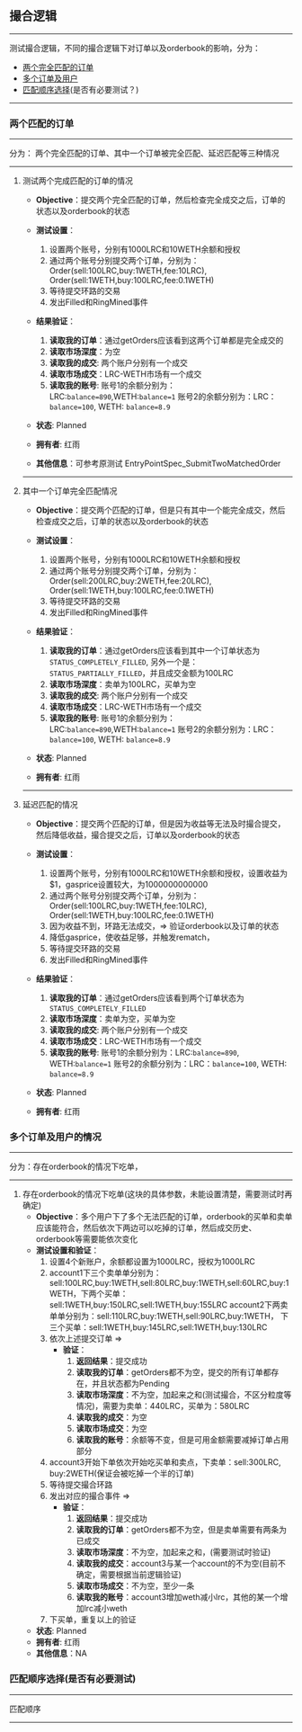 ## 撮合逻辑
---
测试撮合逻辑，不同的撮合逻辑下对订单以及orderbook的影响，分为：

 - [两个完全匹配的订单](#full-match)
 - [多个订单及用户](#multi-orders)
 - [匹配顺序选择](#match-order-selection)(是否有必要测试？)
 
---

### <a name="full-match"></a>两个匹配的订单
---
分为： 两个完全匹配的订单、其中一个订单被完全匹配、延迟匹配等三种情况

---

1. 测试两个完成匹配的订单的情况
    - **Objective**：提交两个完全匹配的订单，然后检查完全成交之后，订单的状态以及orderbook的状态
    - **测试设置**：
        1. 设置两个账号，分别有1000LRC和10WETH余额和授权
        1. 通过两个账号分别提交两个订单，分别为：Order(sell:100LRC,buy:1WETH,fee:10LRC), Order(sell:1WETH,buy:100LRC,fee:0.1WETH) 
        2. 等待提交环路的交易
        3. 发出Filled和RingMined事件
    - **结果验证**：
        1. **读取我的订单**：通过getOrders应该看到这两个订单都是完全成交的
        2. **读取市场深度**：为空
        1. **读取我的成交**: 两个账户分别有一个成交
        1. **读取市场成交**：LRC-WETH市场有一个成交
        1. **读取我的账号**: 账号1的余额分别为：LRC:`balance=890`,WETH:`balance=1`
        账号2的余额分别为：LRC：`balance=100`, WETH: `balance=8.9`
        
    - **状态**: Planned
    - **拥有者**: 红雨
    - **其他信息**：可参考原测试 EntryPointSpec_SubmitTwoMatchedOrder
 
   ---   
1. 其中一个订单完全匹配情况
    - **Objective**：提交两个匹配的订单，但是只有其中一个能完全成交，然后检查成交之后，订单的状态以及orderbook的状态
    - **测试设置**：
        1. 设置两个账号，分别有1000LRC和10WETH余额和授权
        1. 通过两个账号分别提交两个订单，分别为：Order(sell:200LRC,buy:2WETH,fee:20LRC), Order(sell:1WETH,buy:100LRC,fee:0.1WETH) 
        2. 等待提交环路的交易
        3. 发出Filled和RingMined事件
    - **结果验证**：
        1. **读取我的订单**：通过getOrders应该看到其中一个订单状态为`STATUS_COMPLETELY_FILLED`, 另外一个是：`STATUS_PARTIALLY_FILLED`，并且成交金额为100LRC
        2. **读取市场深度**：卖单为100LRC，买单为空
        1. **读取我的成交**: 两个账户分别有一个成交
        1. **读取市场成交**：LRC-WETH市场有一个成交
        1. **读取我的账号**: 账号1的余额分别为：LRC:`balance=890`,WETH:`balance=1`
        账号2的余额分别为：LRC：`balance=100`, WETH: `balance=8.9`
        
    - **状态**: Planned
    - **拥有者**: 红雨
    
   ---   
1. 延迟匹配的情况
    - **Objective**：提交两个匹配的订单，但是因为收益等无法及时撮合提交，然后降低收益，撮合提交之后，订单以及orderbook的状态
    - **测试设置**：
        1. 设置两个账号，分别有1000LRC和10WETH余额和授权，设置收益为$1，gasprice设置较大，为1000000000000
        1. 通过两个账号分别提交两个订单，分别为：Order(sell:100LRC,buy:1WETH,fee:10LRC), Order(sell:1WETH,buy:100LRC,fee:0.1WETH) 
        2. 因为收益不到，环路无法成交，=> 验证orderbook以及订单的状态
        2. 降低gasprice，使收益足够，并触发rematch，
        3. 等待提交环路的交易
        3. 发出Filled和RingMined事件
    - **结果验证**：
        1. **读取我的订单**：通过getOrders应该看到两个订单状态为`STATUS_COMPLETELY_FILLED`
        2. **读取市场深度**：卖单为空，买单为空
        1. **读取我的成交**: 两个账户分别有一个成交
        1. **读取市场成交**：LRC-WETH市场有一个成交
        1. **读取我的账号**: 账号1的余额分别为：LRC:`balance=890`, WETH:`balance=1`
        账号2的余额分别为：LRC：`balance=100`, WETH: `balance=8.9`
        
    - **状态**: Planned
    - **拥有者**: 红雨

### <a name="multi-orders"></a> 多个订单及用户的情况
---
分为：存在orderbook的情况下吃单，

---

1. 存在orderbook的情况下吃单(这块的具体参数，未能设置清楚，需要测试时再确定)
    - **Objective**：多个用户下了多个无法匹配的订单，orderbook的买单和卖单应该能符合，然后依次下两边可以吃掉的订单，然后成交历史、orderbook等需要能依次变化
    - **测试设置和验证**：
        1. 设置4个新账户，余额都设置为1000LRC，授权为1000LRC
        2. account1下三个卖单单分别为：sell:100LRC,buy:1WETH,sell:80LRC,buy:1WETH,sell:60LRC,buy:1WETH，下两个买单：sell:1WETH,buy:150LRC,sell:1WETH,buy:155LRC
        	account2下两卖单单分别为：sell:110LRC,buy:1WETH,sell:90LRC,buy:1WETH， 下三个买单：sell:1WETH,buy:145LRC,sell:1WETH,buy:130LRC
        2. 依次上述提交订单 => 
        	- **验证**：
		        1. **返回结果**：提交成功
		        1. **读取我的订单**：getOrders都不为空，提交的所有订单都存在，并且状态都为Pending
		        1. **读取市场深度**：不为空，加起来之和(测试撮合，不区分粒度等情况)，需要为卖单：440LRC，买单为：580LRC
		        1. **读取我的成交**：为空
		        1. **读取市场成交**：为空
		        1. **读取我的账号**：余额等不变，但是可用金额需要减掉订单占用部分
		2. account3开始下单依次开始吃买单和卖点，下卖单：sell:300LRC, buy:2WETH(保证会被吃掉一个半的订单)
		3. 等待提交撮合环路
		4. 发出对应的撮合事件 => 
        	- **验证**：
		        1. **返回结果**：提交成功
		        1. **读取我的订单**：getOrders都不为空，但是卖单需要有两条为已成交
		        1. **读取市场深度**：不为空，加起来之和，(需要测试时验证)
		        1. **读取我的成交**：account3与某一个account的不为空(目前不确定，需要根据当前逻辑验证)
		        1. **读取市场成交**：不为空，至少一条
		        1. **读取我的账号**：account3增加weth减小lrc，其他的某一个增加lrc减小weth
		5. 下买单，重复以上的验证
    - **状态**: Planned
    - **拥有者**: 红雨
    - **其他信息**：NA


### <a name="match-order-selection"></a> 匹配顺序选择(是否有必要测试)
---
匹配顺序

---

    
